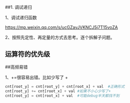 ##1. 调试递归

1、调试递归函数

https://mp.weixin.qq.com/s/ucGZavJVKNCJ5j7T15voZA





2、按照先定性、再定量的方式去思考。逐个拆解子问题。







## 运算符的优先级







##高频易错

1、+=很容易出错。比如少写了 +

```python
cnt[root_y] = cnt[root_y] + cnt[root_x] + val  #正确形式
cnt[root_y] += cnt[root_x] + val #如果不小心少写了+
cnt[root_y] = cnt[root_x] + val  #可能debug半天都找不到
```

